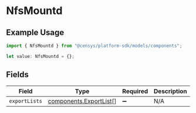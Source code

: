 # NfsMountd

## Example Usage

```typescript
import { NfsMountd } from "@censys/platform-sdk/models/components";

let value: NfsMountd = {};
```

## Fields

| Field                                                            | Type                                                             | Required                                                         | Description                                                      |
| ---------------------------------------------------------------- | ---------------------------------------------------------------- | ---------------------------------------------------------------- | ---------------------------------------------------------------- |
| `exportLists`                                                    | [components.ExportList](../../models/components/exportlist.md)[] | :heavy_minus_sign:                                               | N/A                                                              |